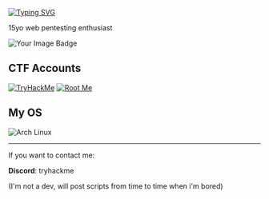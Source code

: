 [![Typing SVG](https://readme-typing-svg.herokuapp.com?font=courier+new&color=A2D9FF&lines=Hello!+My+name+is+Maxence)](https://git.io/typing-svg)

15yo web pentesting enthusiast

<img src="https://tryhackme-badges.s3.amazonaws.com/wakm.png" alt="Your Image Badge" />


## CTF Accounts
[![TryHackMe](https://img.shields.io/badge/TryHackMe-212C42?style=for-the-badge&logo=tryhackme&logoColor=white)](https://tryhackme.com/p/wakm)
[![Root Me](https://img.shields.io/badge/Root%20Me-3E7BFF?style=for-the-badge&logo=root-me)](https://www.root-me.org/Max-925720)

## My OS
![Arch Linux](https://img.shields.io/badge/Arch_Linux-1793D1?style=for-the-badge&logo=arch-linux&logoColor=white)


---
If you want to contact me:

**Discord**: tryhackme

(I'm not a dev, will post scripts from time to time when i'm bored)
